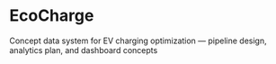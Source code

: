 # EcoCharge
Concept data system for EV charging optimization — pipeline design, analytics plan, and dashboard concepts
